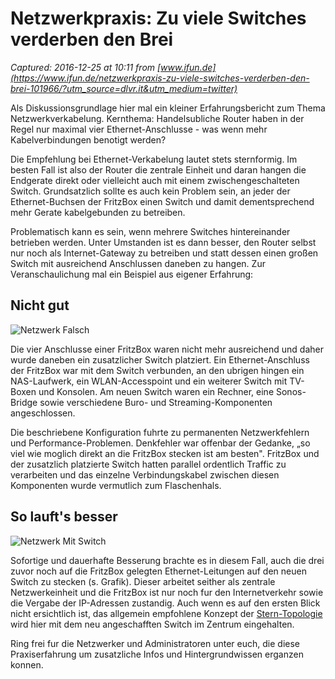 # Netzwerkpraxis: Zu viele Switches verderben den Brei

_Captured: 2016-12-25 at 10:11 from [www.ifun.de](https://www.ifun.de/netzwerkpraxis-zu-viele-switches-verderben-den-brei-101966/?utm_source=dlvr.it&utm_medium=twitter)_

Als Diskussionsgrundlage hier mal ein kleiner Erfahrungsbericht zum Thema Netzwerkverkabelung. Kernthema: Handelsubliche Router haben in der Regel nur maximal vier Ethernet-Anschlusse - was wenn mehr Kabelverbindungen benotigt werden?

Die Empfehlung bei Ethernet-Verkabelung lautet stets sternformig. Im besten Fall ist also der Router die zentrale Einheit und daran hangen die Endgerate direkt oder vielleicht auch mit einem zwischengeschalteten Switch. Grundsatzlich sollte es auch kein Problem sein, an jeder der Ethernet-Buchsen der FritzBox einen Switch und damit dementsprechend mehr Gerate kabelgebunden zu betreiben.

Problematisch kann es sein, wenn mehrere Switches hintereinander betrieben werden. Unter Umstanden ist es dann besser, den Router selbst nur noch als Internet-Gateway zu betreiben und statt dessen einen großen Switch mit ausreichend Anschlussen daneben zu hangen. Zur Veranschaulichung mal ein Beispiel aus eigener Erfahrung:

## Nicht gut

![Netzwerk Falsch](https://images.ifun.de/wp-content/uploads/2016/12/netzwerk-falsch-1.jpg)

Die vier Anschlusse einer FritzBox waren nicht mehr ausreichend und daher wurde daneben ein zusatzlicher Switch platziert. Ein Ethernet-Anschluss der FritzBox war mit dem Switch verbunden, an den ubrigen hingen ein NAS-Laufwerk, ein WLAN-Accesspoint und ein weiterer Switch mit TV-Boxen und Konsolen. Am neuen Switch waren ein Rechner, eine Sonos-Bridge sowie verschiedene Buro- und Streaming-Komponenten angeschlossen.

Die beschriebene Konfiguration fuhrte zu permanenten Netzwerkfehlern und Performance-Problemen. Denkfehler war offenbar der Gedanke, „so viel wie moglich direkt an die FritzBox stecken ist am besten". FritzBox und der zusatzlich platzierte Switch hatten parallel ordentlich Traffic zu verarbeiten und das einzelne Verbindungskabel zwischen diesen Komponenten wurde vermutlich zum Flaschenhals.

## So lauft's besser

![Netzwerk Mit Switch](https://images.ifun.de/wp-content/uploads/2016/12/netzwerk-mit-switch.jpg)

Sofortige und dauerhafte Besserung brachte es in diesem Fall, auch die drei zuvor noch auf die FritzBox gelegten Ethernet-Leitungen auf den neuen Switch zu stecken (s. Grafik). Dieser arbeitet seither als zentrale Netzwerkeinheit und die FritzBox ist nur noch fur den Internetverkehr sowie die Vergabe der IP-Adressen zustandig. Auch wenn es auf den ersten Blick nicht ersichtlich ist, das allgemein empfohlene Konzept der [Stern-Topologie](https://de.wikipedia.org/wiki/Topologie_\(Rechnernetz\)#Stern-Topologie) wird hier mit dem neu angeschafften Switch im Zentrum eingehalten.

Ring frei fur die Netzwerker und Administratoren unter euch, die diese Praxiserfahrung um zusatzliche Infos und Hintergrundwissen erganzen konnen.

